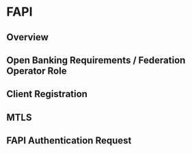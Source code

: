 # FAPI

## Overview

## Open Banking Requirements / Federation Operator Role

## Client Registration

## MTLS

## FAPI Authentication Request
